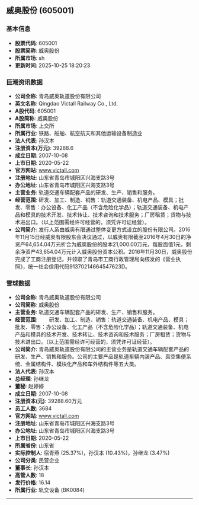 ## 威奥股份 (605001)

### 基本信息

- **股票代码**: 605001
- **股票简称**: 威奥股份
- **所属市场**: sh
- **更新时间**: 2025-10-25 18:20:23

### 巨潮资讯数据

- **公司全称**: 青岛威奥轨道股份有限公司
- **英文名称**: Qingdao Victall Railway Co., Ltd.
- **A股代码**: 605001
- **A股简称**: 威奥股份
- **所属市场**: 上交所
- **所属行业**: 铁路、船舶、航空航天和其他运输设备制造业
- **法人代表**: 孙汉本
- **注册资本(万元)**: 39288.6
- **成立日期**: 2007-10-08
- **上市日期**: 2020-05-22
- **官方网站**: www.victall.com
- **注册地址**: 山东省青岛市城阳区兴海支路3号
- **办公地址**: 山东省青岛市城阳区兴海支路3号
- **主营业务**: 轨道交通车辆配套产品的研发、生产、销售和服务。
- **经营范围**: 研发、加工、制造、销售：轨道交通装备、机电产品、模具；批发、零售：办公设备、化工产品（不含危险化学品）；轨道交通装备、机电产品和模具的技术开发、技术转让、技术咨询和技术服务；厂房租赁；货物与技术进出口。（以上范围需经许可经营的，须凭许可证经营）。
- **公司简介**: 发行人系由威奥有限通过整体变更方式设立的股份有限公司。2016年11月15日经威奥有限股东会决议通过，以威奥有限截至2016年4月30日的净资产64,654.04万元折合为威奥股份的股本21,000.00万元，每股面值1元，剩余净资产43,654.04万元计入威奥股份资本公积。2016年11月30日，威奥股份完成了工商注册登记，并领取了青岛市工商行政管理局向核发的《营业执照》，统一社会信用代码91370214664547623D。

### 雪球数据

- **公司全称**: 青岛威奥轨道股份有限公司
- **公司简称**: 威奥股份
- **主营业务**: 轨道交通车辆配套产品的研发、生产、销售和服务。
- **经营范围**: 　　研发、加工、制造、销售：轨道交通装备、机电产品、模具；批发、零售：办公设备、化工产品（不含危险化学品）；轨道交通装备、机电产品和模具的技术开发、技术转让、技术咨询和技术服务；厂房租赁；货物与技术进出口。（以上范围需经许可经营的，须凭许可证经营）。
- **公司简介**: 青岛威奥轨道股份有限公司的主营业务是轨道交通车辆配套产品的研发、生产、销售和服务。公司的主要产品是轨道车辆内装产品、真空集便系统、金属结构件、模块化产品和车外结构件等五大类。
- **法人代表**: 孙汉本
- **总经理**: 孙继龙
- **董秘**: 赵婷婷
- **成立日期**: 2007-10-08
- **注册资本(元)**: 39288.60万元
- **员工人数**: 3684
- **官方网站**: www.victall.com
- **注册地址**: 山东省青岛市城阳区兴海支路3号
- **办公地址**: 山东省青岛市城阳区兴海支路3号
- **上市日期**: 2020-05-22
- **所属省份**: 山东省
- **实际控制人**: 宿青燕 (25.37%)，孙汉本 (10.43%)，孙继龙 (3.47%)
- **公司分类**: 民营企业
- **董事长**: 孙汉本
- **高管人数**: 18
- **发行价格**: 16.14
- **所属行业**: 轨交设备 (BK0084)

---